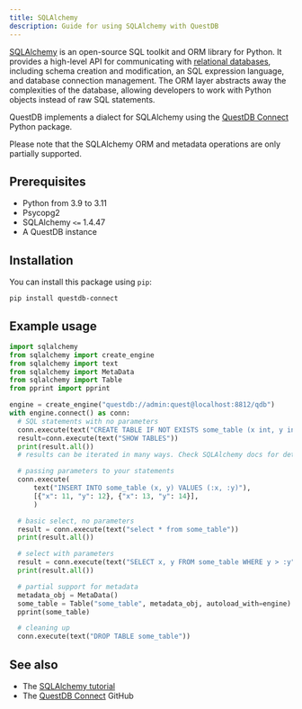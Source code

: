 ```yaml
---
title: SQLAlchemy
description: Guide for using SQLAlchemy with QuestDB
---
```


[SQLAlchemy](https://www.sqlalchemy.org/) is an open-source SQL toolkit and ORM
library for Python. It provides a high-level API for communicating with
[relational databases](/glossary/relational-database/), including schema
creation and modification, an SQL expression language, and database connection
management. The ORM layer abstracts away the complexities of the database,
allowing developers to work with Python objects instead of raw SQL statements.

QuestDB implements a dialect for SQLAlchemy using the
[QuestDB Connect](https://github.com/questdb/questdb-connect) Python package.

Please note that the SQLAlchemy ORM and metadata operations are only partially
supported.

## Prerequisites

- Python from 3.9 to 3.11
- Psycopg2
- SQLAlchemy `<=` 1.4.47
- A QuestDB instance

## Installation

You can install this package using `pip`:

```shell
pip install questdb-connect
```

## Example usage

```python
import sqlalchemy
from sqlalchemy import create_engine
from sqlalchemy import text
from sqlalchemy import MetaData
from sqlalchemy import Table
from pprint import pprint

engine = create_engine("questdb://admin:quest@localhost:8812/qdb")
with engine.connect() as conn:
  # SQL statements with no parameters
  conn.execute(text("CREATE TABLE IF NOT EXISTS some_table (x int, y int)"))
  result=conn.execute(text("SHOW TABLES"))
  print(result.all())
  # results can be iterated in many ways. Check SQLAlchemy docs for details

  # passing parameters to your statements
  conn.execute(
      text("INSERT INTO some_table (x, y) VALUES (:x, :y)"),
      [{"x": 11, "y": 12}, {"x": 13, "y": 14}],
      )

  # basic select, no parameters
  result = conn.execute(text("select * from some_table"))
  print(result.all())

  # select with parameters
  result = conn.execute(text("SELECT x, y FROM some_table WHERE y > :y"), {"y": 2})
  print(result.all())

  # partial support for metadata
  metadata_obj = MetaData()
  some_table = Table("some_table", metadata_obj, autoload_with=engine)
  pprint(some_table)

  # cleaning up
  conn.execute(text("DROP TABLE some_table"))
```

## See also

- The
  [SQLAlchemy tutorial](https://docs.sqlalchemy.org/en/14/tutorial/index.html)
- The [QuestDB Connect](https://pypi.org/project/questdb-connect/) GitHub
